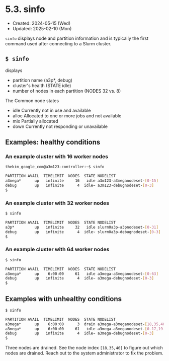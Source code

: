 # 5.3. sinfo
* Created: 2024-05-15 (Wed)
* Updated: 2025-02-10 (Mon)

`sinfo` displays node and partition information and is typically the first command used after connecting to a Slurm cluster.

## `$ sinfo`
displays
- partition name (a3p*, debug)
- cluster's health (STATE idle)
- number of nodes in each partition (NODES 32 vs. 8)

The Common node states
- idle 		Currently not in use and available
- alloc 	Allocated to one or more jobs and not available
- mix 		Partially allocated
- down 		Currently not responding or unavailable

## Examples: healthy conditions
### An example cluster with 16 worker nodes

```bash
thekim_google_com@a3m123-controller:~$ sinfo
```
```bash
PARTITION AVAIL  TIMELIMIT  NODES  STATE NODELIST
a3mega*      up   infinite     16   idle a3m123-a3meganodeset-[0-15]
debug        up   infinite      4  idle~ a3m123-debugnodeset-[0-3]
$
```
### An example cluster with 32 worker nodes
```bash
$ sinfo
```
```bash
PARTITION AVAIL  TIMELIMIT  NODES  STATE NODELIST
a3p*         up   infinite     32   idle slurm0a3p-a3pnodeset-[0-31]
debug        up   infinite      4  idle~ slurm0a3p-debugnodeset-[0-3]
$
```

### An example cluster with 64 worker nodes
```bash
$ sinfo
```
```bash
PARTITION AVAIL  TIMELIMIT  NODES  STATE NODELIST
a3mega*      up    6:00:00     61   idle a3mega-a3meganodeset-[0-63]
debug        up   infinite      4  idle~ a3mega-debugnodeset-[0-3]
$
```

## Examples with unhealthy conditions
```bash
$ sinfo
```
```bash
PARTITION AVAIL  TIMELIMIT  NODES  STATE NODELIST
a3mega*      up    6:00:00      3  drain a3mega-a3meganodeset-[18,35,40]
a3mega*      up    6:00:00     61   idle a3mega-a3meganodeset-[0-17,19-34,36-39,41-63]
debug        up   infinite      4  idle~ a3mega-debugnodeset-[0-3]
$
```
Three nodes are drained. See the node index `[18,35,40]` to figure out which nodes are drained. Reach out to the system administrator to fix the problem.

